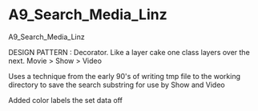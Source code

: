 # A9_Search_Media_Linz
A9_Search_Media_Linz

DESIGN PATTERN : Decorator.  Like a layer cake one class layers over the next.
Movie > Show > Video

Uses a technique from the early 90's of writing tmp file to the working directory to 
save the search substring for use by Show and Video

Added color labels the set data off
